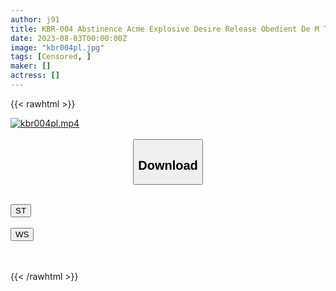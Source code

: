 ```yaml
---
author: j91
title: KBR-004 Abstinence Acme Explosive Desire Release Obedient De M Training Ahead Of The Extreme State After Being Impatient For A Month. Hino Kato
date: 2023-08-03T00:00:00Z
image: "kbr004pl.jpg"
tags: [Censored, ]
maker: []
actress: []
---
```



{{< rawhtml >}}

<div class="video" data-videoid="GGMwJZprjQcZ31">
    <a href="javascript:;">
        <img src="https://my.j91.asia/posts/kbr004pl/kbr004pl.jpg" width="WIDTH" height="HEIGHT" alt="kbr004pl.mp4" loading="lazy">
    </a>
</div>

<script type="text/javascript" src="https://j91.asia/asset/on-demand-st.js"></script>

<br>
  <link rel="stylesheet" href="https://j91.asia/asset/bs5.css">
  
  <center>
  <button class="btn btn-primary" type="button" data-bs-toggle="collapse" data-bs-target=".multi-collapse" aria-expanded="false" aria-controls="multiCollapseExample1 multiCollapseExample2"><h2>Download</h2></button></center>
</p>
<div class="row">
  <div class="col">
    <div class="collapse multi-collapse" id="multiCollapseExample1">
      <div class="card card-body">
	      	      <br>
<div class="buttons">  
<a href="https://streamtape.to/v/GGMwJZprjQcZ31"><button class="btn-hover color-3"><i class="fa fa-download"></i> ST</button></a></div>
    </div>
  </div>
</div>
  <div class="col">
    <div class="collapse multi-collapse" id="multiCollapseExample2">
      <div class="card card-body">
	      <br>
<div class="buttons">
    <a href="https://wolfstream.tv/qmfcjdutcwwv"><button class="btn-hover color-9"><i class="fa fa-download"></i> WS</button></a></div>
<br><br>
      </div>
    </div>
  </div>
</div>

{{< /rawhtml >}}
